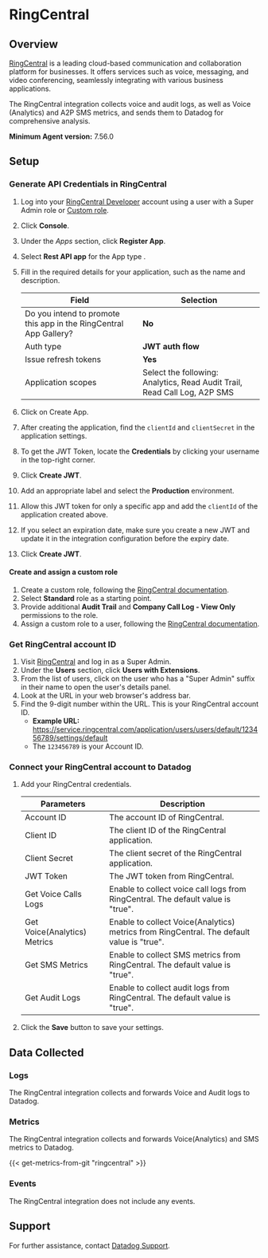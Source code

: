# RingCentral

## Overview

[RingCentral][5] is a leading cloud-based communication and collaboration platform for businesses. It offers services such as voice, messaging, and video conferencing, seamlessly integrating with various business applications.

The RingCentral integration collects voice and audit logs, as well as Voice (Analytics) and A2P SMS metrics, and sends them to Datadog for comprehensive analysis.

**Minimum Agent version:** 7.56.0

## Setup

### Generate API Credentials in RingCentral

1. Log into your [RingCentral Developer][2] account using a user with a Super Admin role or [Custom role](#create-and-assign-a-custom-role).  
2. Click **Console**.
3. Under the *Apps* section, click **Register App**.
4. Select **Rest API app** for the App type .
5. Fill in the required details for your application, such as the name and description.

   | Field     | Selection | 
   | ---  | ----------- | 
   | Do you intend to promote this app in the RingCentral App Gallery? | **No** |
   | Auth type | **JWT auth flow** |
   | Issue refresh tokens | **Yes** |
   | Application scopes | Select the following: Analytics, Read Audit Trail, Read Call Log, A2P SMS|
6. Click on Create App.
7. After creating the application, find the `clientId` and `clientSecret` in the application settings.
8. To get the JWT Token, locate the **Credentials** by clicking your username in the top-right corner.
9. Click **Create JWT**.
10. Add an appropriate label and select the **Production** environment.
11. Allow this JWT token for only a specific app and add the `clientId` of the application created above.
12. If you select an expiration date, make sure you create a new JWT and update it in the integration configuration before the expiry date.
13. Click **Create JWT**.


#### Create and assign a custom role
1. Create a custom role, following the [RingCentral documentation][3].
2. Select **Standard** role as a starting point.
3. Provide additional **Audit Trail** and **Company Call Log - View Only** permissions to the role.
4. Assign a custom role to a user, following the [RingCentral documentation][4].


### Get RingCentral account ID
1. Visit [RingCentral][1] and log in as a Super Admin.
2. Under the **Users** section, click **Users with Extensions**.
3. From the list of users, click on the user who has a "Super Admin" suffix in their name to open the user's details panel.
4. Look at the URL in your web browser's address bar.
5. Find the 9-digit number within the URL. This is your RingCentral account ID.
   - **Example URL:** https://service.ringcentral.com/application/users/users/default/123456789/settings/default
   - The `123456789` is your Account ID.


### Connect your RingCentral account to Datadog

1. Add your RingCentral credentials.

   | Parameters       |   Description                                                 |
   | ---------------  | --------------------------------------------------------------|
   |Account ID        | The account ID of RingCentral.                                |
   |Client ID         | The client ID of the RingCentral application.                 |
   |Client Secret     | The client secret of the RingCentral application.             |
   |JWT Token         | The JWT token from RingCentral.                               |
   |Get Voice Calls Logs  | Enable to collect voice call logs from RingCentral. The default value is "true". |
   |Get Voice(Analytics) Metrics | Enable to collect Voice(Analytics) metrics from RingCentral. The default value is "true". |
   |Get SMS Metrics    | Enable to collect SMS metrics from RingCentral. The default value is "true".  | 
   |Get Audit Logs     | Enable to collect audit logs from RingCentral. The default value is "true".   |

2. Click the **Save** button to save your settings.

## Data Collected

### Logs

The RingCentral integration collects and forwards Voice and Audit logs to Datadog.

### Metrics

The RingCentral integration collects and forwards Voice(Analytics) and SMS metrics to Datadog.

{{< get-metrics-from-git "ringcentral" >}}

### Events

The RingCentral integration does not include any events.

## Support

For further assistance, contact [Datadog Support][6].

[1]: https://service.ringcentral.com/
[2]: https://developers.ringcentral.com/
[3]: https://support.ringcentral.com/article-v2/10641-user-roles-permissions-edit-permission-custom-role.html?brand=RC_US&product=RingEX&language=en_US
[4]: https://support.ringcentral.com/article-v2/10647-user-roles-permissions-assign-role-user-details.html?brand=RC_US&product=RingEX&language=en_US
[5]: https://www.ringcentral.com/
[6]: https://docs.datadoghq.com/help/
